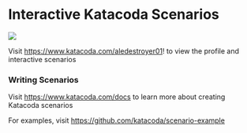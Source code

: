 # Interactive Katacoda Scenarios

[![](http://shields.katacoda.com/katacoda/aledestroyer01!/count.svg)](https://www.katacoda.com/aledestroyer01! "Get your profile on Katacoda.com")

Visit https://www.katacoda.com/aledestroyer01! to view the profile and interactive scenarios

### Writing Scenarios
Visit https://www.katacoda.com/docs to learn more about creating Katacoda scenarios

For examples, visit https://github.com/katacoda/scenario-example
